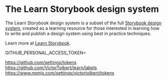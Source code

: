 # The Learn Storybook design system

The Learn Storybook design system is a subset of the full [Storybook design system](https://github.com/storybookjs/design-system/), created as a learning resource for those interested in learning how to write and publish a design system using best in practice techniques.

Learn more at [Learn Storybook](https://learnstorybook.com).


GITHUB_PERSONAL_ACCESS_TOKEN=

https://github.com/settings/tokens
https://github.com/VictorTolbert/learn/labels
https://www.npmjs.com/settings/victortolbert/tokens
